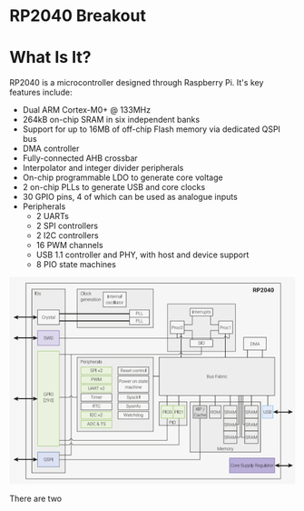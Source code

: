 # RP2040 Breakout

# What Is It?
RP2040 is a microcontroller designed through Raspberry Pi.
It's key features include: 
- Dual ARM Cortex-M0+ @ 133MHz
- 264kB on-chip SRAM in six independent banks
- Support for up to 16MB of off-chip Flash memory via dedicated QSPI bus
- DMA controller
- Fully-connected AHB crossbar
- Interpolator and integer divider peripherals
- On-chip programmable LDO to generate core voltage
- 2 on-chip PLLs to generate USB and core clocks
- 30 GPIO pins, 4 of which can be used as analogue inputs
- Peripherals
    - 2 UARTs
    - 2 SPI controllers
    - 2 I2C controllers 
    - 16 PWM channels 
    - USB 1.1 controller and PHY, with host and device support 
    - 8 PIO state machines

![RPSystemOverview.png](../../RPSystemOverview.png)

There are two